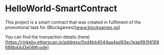 # HelloWorld-SmartContract

This project is a smart contract that was created in fulfilment of the promotional task for (Blockgames)[www.blockgames.gg]

You can find the transaction details (here)[https://rinkeby.etherscan.io/address/0xd4bb4044aa4ad93ec1eae993f4168688b44d3e06#code]
